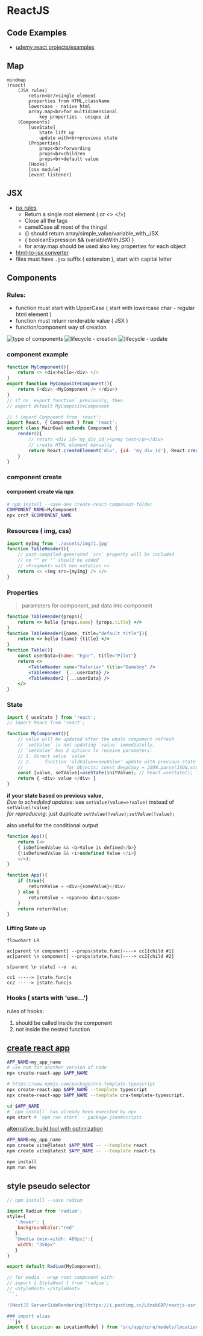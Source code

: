 # ReactJS
## Code Examples
* [udemy react projects/examples](https://github.com/academind/react-complete-guide-course-resources/)

## Map
```mermaid
mindmap
)react(
    (JSX rules)
        return<br/>single element
        properties from HTML,className
        lowercase - native html
        array.map<br>for multidimensional
            key properties - unique id
    (Components)
        [useState]
            State lift up
            update with<br>previous state
        [Properties]
            props<br>forwarding
            props<br>children
            props<br>default value
        [Hooks]
        [css module]
        [event listener]
```

## JSX
  * [jsx rules](https://react.dev/learn/writing-markup-with-jsx)
    * Return a single root element ( or <> </>)
    * Close all the tags
    * camelCase all most of the things! 
    * {} should return array/simple_value/variable_with_JSX
    * { booleanExpression && (variableWithJSX) }
    * for array.map should be used also key properties for each object
  * [html-to-jsx converter](https://transform.tools/html-to-jsx)
  * files must have `.jsx` suffix ( extension ), 
    start with capital letter

## Components
### Rules:
 * function must start with UpperCase ( start with lowercase char - regular html element )
 * function must return renderable value ( JSX )
 * function/component way of creation  
  
![type of components](https://i.postimg.cc/RhWJ08B2/ksnip-20210211-230707.png)
![lifecycle - creation](https://i.postimg.cc/5y6kP6F9/lifecycle-creation-learning-card.png)
![lifecycle - update](https://i.postimg.cc/wxGr1cS1/lifecycle-update-external-learning-card.png)

### component example
```js
function MyComponent(){
    return <> <div>hello</div> </>
}
export function MyCompositeComponent(){
    return (<div> <MyComponent /> </div>)
}
// if no `export function` previously, then
// export default MyCompositeComponent
```
```js
// ! import Component from 'react';
import React, { Component } from 'react';
export class MainGoal extends Component {
    render(){    
        // return <div id='my_div_id'><p>my text</p></div>
        // create HTML element manually
        return React.createElement('div', {id: 'my_div_id'}, React.createElement('p', null, 'my text'))
    }
}
```

### component create 
#### component create via npx
```sh
# npm install --save-dev create-react-component-folder
COMPONENT_NAME=MyComponent
npx crcf $COMPONENT_NAME
```
### Resources ( img, css)
```js
import myImg from './assets/img/1.jpg'
function TableHeader(){
    // post-compiled-generated `src` property will be included 
    // no "" or '' should be added 
    // <Fragment> with new notation <>
    return <> <img src={myImg} /> </>
}
```
### Properties
> parameters for component, put data into component
```jsx
function TableHeader(props){
    return <> hello {props.name} {props.title} </>
}
function TableHeader({name, title="default_title"}){
    return <> hello {name} {title} </>
}
function Table(){
    const userData={name: "Egor", title="Pilot"}
    return <>
        <TableHeader name="Valerian" title="Gameboy" />
        <TableHeader  {...userData} />
        <TableHeader2 {...userData} />
    </>
}
```
### State
```javascript
import { useState } from 'react';
// import React from 'react';

function MyComponent(){    
    // value will be updated after the whole component refresh
    // `setValue` is not updating `value` immediatelly,
    // `setValue` has 2 options to receive parameters:
    // 1. direct value `value`
    // 2.     function 'oldValue=>newValue' update with previous state
    //                for Objects: const deepCopy = JSON.parse(JSON.stringify(originalObject));
    const [value, setValue]=useState(initValue); // React.useState(); - component field ( ReactJS evaluates stack of the execution)
    return { <div> value </div> }
}
```
<b> if your state based on previous value,</b>  
<i>Due to scheduled updates</i>: use `setValue(value=>!value)` instead of `setValue(!value)`  
<i>for reproducing</i>: just duplicate `setValue(!value);setValue(!value);`

also useful for the conditional output
```javascript
function App(){
    return (<>
    { isDefinedValue && <b>Value is defined</b>} 
    {!isDefinedValue && <i>undefined Value </i>} 
    </>);
}
```
```javascript
function App(){
    if (true){
        returnValue = <div>{someValue}</div>
    } else {
        returnValue = <span>no data</span>
    }
    return returnValue;
}
```

#### Lifting State up
```mermaid
flowchart LR

ac[parent \n component] --props(state.func)----> cc1[child #1]
ac[parent \n component] --props(state.func)----> cc2[child #2]

s[parent \n state] --o  ac

cc1 -----> |state.func|s
cc2 -----> |state.func|s
```

### Hooks ( starts with 'use...')
rules of hooks:
1. should be called inside the component
2. not inside the nested function

## [create react app](https://create-react-app.dev/docs/adding-typescript/)
```sh
APP_NAME=my_app_name
# use nvm for another version of node
npx create-react-app $APP_NAME

# https://www.npmjs.com/package/cra-template-typescript
npx create-react-app $APP_NAME --template typescript
npx create-react-app $APP_NAME --template cra-template-typescript.

cd $APP_NAME
# `npm install` has already been executed by npx 
npm start # `npm run start` - package.json#scripts
```
[alternative: build tool with optimization](https://vitejs.dev/guide/)
```sh
APP_NAME=my_app_name
npm create vite@latest $APP_NAME -- --template react
npm create vite@latest $APP_NAME -- --template react-ts

npm install
npm run dev
```


## style pseudo selector
```js
// npm install --save radium

import Radium from 'radium';
style={
   ':hover': {
   	backgroundColor:"red"
   },
   '@media (min-witdh: 480px)':{
   	width: "350px"
   }
}

export default Radium(MyComponent);

// for media - wrap root component with:
// import { StyleRoot } from 'radium';
// <StyleRoot> </StyleRoot>
```.

![NextJS ServerSideRendering](https://i.postimg.cc/L6nxk6BP/nextjs-ssr.png)

### import alias
```js
import { Location as LocationModel } from 'src/app/core/models/location.model';
```